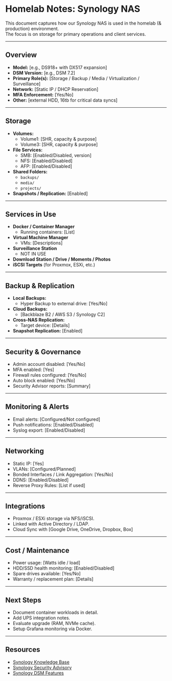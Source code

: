 # Homelab Notes: Synology NAS

This document captures how our Synology NAS is used in the homelab (& production) environment.  
The focus is on storage for primary operations and client services.

---

## Overview
- **Model:** [e.g., DS918+ with DX517 expansion]
- **DSM Version:** [e.g., DSM 7.2]
- **Primary Role(s):** [Storage / Backup / Media / Virtualization / Surveillance]
- **Network:** [Static IP / DHCP Reservation]
- **MFA Enforcement:** [Yes/No]
- **Other:** [external HDD, 16tb for critical data syncs]
---

## Storage
- **Volumes:**
  - Volume1: [SHR, capacity & purpose]
  - Volume3: [SHR, capacity & purpose]
- **File Services:**
  - SMB: [Enabled/Disabled, version]
  - NFS: [Enabled/Disabled]
  - AFP: [Enabled/Disabled]
- **Shared Folders:**
  - `backups/`
  - `media/`
  - `projects/`
- **Snapshots / Replication:** [Enabled]

---

## Services in Use
- **Docker / Container Manager**
  - Running containers: [List]
- **Virtual Machine Manager**
  - VMs: [Descriptions]
- **Surveillance Station**
  - NOT IN USE
- **Download Station / Drive / Moments / Photos**
- **iSCSI Targets** (for Proxmox, ESXi, etc.)

---

## Backup & Replication
- **Local Backups:**
  - Hyper Backup to external drive: [Yes/No]
- **Cloud Backups:**
  - [Backblaze B2 / AWS S3 / Synology C2]
- **Cross-NAS Replication:**
  - Target device: [Details]
- **Snapshot Replication:** [Enabled]

---

## Security & Governance
- Admin account disabled: [Yes/No]
- MFA enabled: [Yes]
- Firewall rules configured: [Yes/No]
- Auto block enabled: [Yes/No]
- Security Advisor reports: [Summary]

---

## Monitoring & Alerts
- Email alerts: [Configured/Not configured]
- Push notifications: [Enabled/Disabled]
- Syslog export: [Enabled/Disabled]

---

## Networking
- Static IP: [Yes]
- VLANs: [Configured/Planned]
- Bonded Interfaces / Link Aggregation: [Yes/No]
- DDNS: [Enabled/Disabled]
- Reverse Proxy Rules: [List if used]

---

## Integrations
- Proxmox / ESXi storage via NFS/iSCSI.
- Linked with Active Directory / LDAP.
- Cloud Sync with [Google Drive, OneDrive, Dropbox, Box]

---

## Cost / Maintenance
- Power usage: [Watts idle / load]
- HDD/SSD health monitoring: [Enabled/Disabled]
- Spare drives available: [Yes/No]
- Warranty / replacement plan: [Details]

---

## Next Steps
- Document container workloads in detail.
- Add UPS integration notes.
- Evaluate upgrade (RAM, NVMe cache).
- Setup Grafana monitoring via Docker.

---

## Resources
- [Synology Knowledge Base](https://kb.synology.com/)  
- [Synology Security Advisory](https://www.synology.com/en-global/security)  
- [Synology DSM Features](https://www.synology.com/en-global/dsm)  
